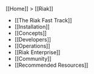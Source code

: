 [[Home]] > [[Riak]]

* [[The Riak Fast Track]]
* [[Installation]]
* [[Concepts]]
* [[Developers]]
* [[Operations]]
* [[Riak Enterprise]]
* [[Community]]
* [[Recommended Resources]]
